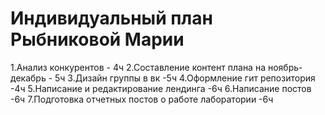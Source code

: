 # Индивидуальный план Рыбниковой Марии
1.Анализ конкурентов - 4ч
2.Составление контент плана на ноябрь-декабрь - 5ч
3.Дизайн группы в вк -5ч
4.Оформление гит репозитория -4ч
5.Написание и редактирование лендинга -6ч
6.Написание постов -6ч
7.Подготовка отчетных постов о работе лаборатории -6ч